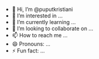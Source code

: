 - 👋 Hi, I’m @puputkristiani
- 👀 I’m interested in ...
- 🌱 I’m currently learning ...
- 💞️ I’m looking to collaborate on ...
- 📫 How to reach me ...
- 😄 Pronouns: ...
- ⚡ Fun fact: ...

<!---
puputkristiani/puputkristiani is a ✨ special ✨ repository because its `README.md` (this file) appears on your GitHub profile.
You can click the Preview link to take a look at your changes.
--->
